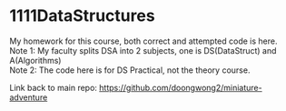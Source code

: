 # 1111DataStructures
My homework for this course, both correct and attempted code is here.  
Note 1: My faculty splits DSA into 2 subjects, one is DS(DataStruct) and A(Algorithms)  
Note 2: The code here is for DS Practical, not the theory course.

Link back to main repo: https://github.com/doongwong2/miniature-adventure

